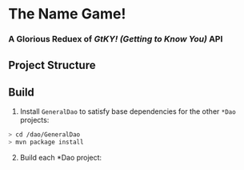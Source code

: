 # The Name Game!
### A Glorious Reduex of <em>GtKY! (Getting to Know You)</em> API

## Project Structure

## Build

1. Install `GeneralDao` to satisfy base dependencies for the other `*Dao` projects:

```bash
> cd /dao/GeneralDao
> mvn package install
```

2. Build each *Dao project:

```bash

```
